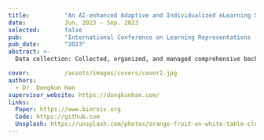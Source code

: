 ```yaml
---
title:          "An AI-enhanced Adaptive and Individualized eLearning System for Mathematics Foundation Courses in the Faculty of Engineering"
date:           Jun. 2023 – Sep. 2023
selected:       false
pub:            "International Conference on Learning Representations (ICLR)"
pub_date:       "2023"
abstract: >-
  Data collection: Collected, organized, and managed comprehensive background data on Hong Kong secondary schools and students. Model Implementation: Assisted in implement different classification algorithms for predicting students’ learning levels. Model Tuning: Assisted in tuning parameters and organizing training data to enhance model performance.

cover:          /assets/images/covers/cover2.jpg
authors: 
  - Dr. Dongkun Han
supervisor_website: https://dongkunhan.com/
links:
  Paper: https://www.biorxiv.org
  Code: https://github.com
  Unsplash: https://unsplash.com/photos/orange-fruit-on-white-table-cloth-ISX_imp8t1o
---
```

